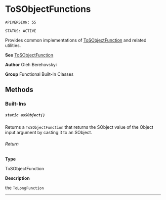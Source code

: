 # ToSObjectFunctions

`APIVERSION: 55`

`STATUS: ACTIVE`

Provides common implementations of [ToSObjectFunction](/docs/Functional-Abstract-Classes/ToSObjectFunction.md) and related utilities.


**See** [ToSObjectFunction](/docs/Functional-Abstract-Classes/ToSObjectFunction.md)


**Author** Oleh Berehovskyi


**Group** Functional Built-In Classes

## Methods
### Built-Ins
##### `static asSObject()`

Returns a `ToSObjectFunction` that returns the SObject value of the Object input argument by casting it to an SObject.

###### Return

**Type**

ToSObjectFunction

**Description**

the `ToLongFunction`

---
